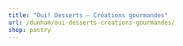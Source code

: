 ```yaml
---
title: "Oui! Desserts – Créations gourmandes"
url: /dunham/oui-desserts-creations-gourmandes/
shop: pastry
---
```

